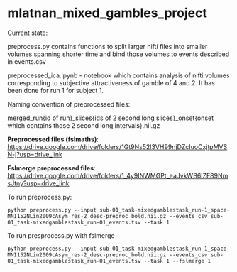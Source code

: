 # mlatnan_mixed_gambles_project

Current state: 

preprocess.py contains functions to split larger nifti files into smaller volumes spanning shorter time and bind those volumes to events described in events.csv

preprocessed_ica.ipynb - notebook which contains analysis of nifti volumes corresponding to subjective attractiveness of gamble of 4 and 2. It has been done for run 1 for subject 1.

Naming convention of preprocessed files: 

merged_run{id of run}\_slices{ids of 2 second long slices}\_onset{onset which contains those 2 second long intervals}.nii.gz

**Preprocessed files (fslmaths)**: https://drive.google.com/drive/folders/1Gt9Ns52l3VH99njDZcIuoCxjtpMVSN-j?usp=drive_link

**Fslmerge preprocessed files**: https://drive.google.com/drive/folders/1_4y9INWMGPt_eaJvkWB6lZE89NmsJtny?usp=drive_link

To run preprocess.py:

```
python preprocess.py --input sub-01_task-mixedgamblestask_run-1_space-MNI152NLin2009cAsym_res-2_desc-preproc_bold.nii.gz --events_csv sub-01_task-mixedgamblestask_run-01_events.tsv --task 1
```
To run presprocess.py with fslmerge
```
python preprocess.py --input sub-01_task-mixedgamblestask_run-1_space-MNI152NLin2009cAsym_res-2_desc-preproc_bold.nii.gz --events_csv sub-01_task-mixedgamblestask_run-01_events.tsv --task 1 --fslmerge 1
```

